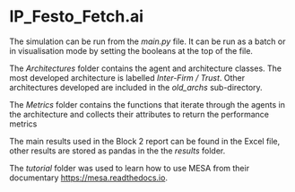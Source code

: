 # IP_Festo_Fetch.ai

The simulation can be run from the _main.py_ file. It can be run as a batch or in visualisation mode by setting the booleans at the top of the file. 

The _Architectures_ folder contains the agent and architecture classes. The most developed architecture is labelled _Inter-Firm / Trust_. Other architectures developed are included in the _old_archs_ sub-directory.

The _Metrics_ folder contains the functions that iterate through the agents in the architecture and collects their attributes to return the performance metrics

The main results used in the Block 2 report can be found in the Excel file, other results are stored as pandas in the the _results_ folder. 

The _tutorial_ folder was used to learn how to use MESA from their documentary https://mesa.readthedocs.io.

